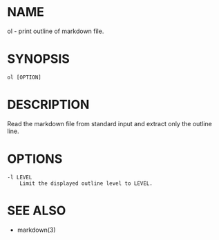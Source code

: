 # NAME
ol - print outline of markdown file.

# SYNOPSIS

    ol [OPTION]

# DESCRIPTION
Read the markdown file from standard input and extract only the outline line.

# OPTIONS

    -l LEVEL
        Limit the displayed outline level to LEVEL.

# SEE ALSO
- markdown(3)
